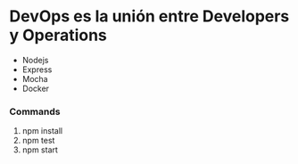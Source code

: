 # DevOps es la unión entre Developers y Operations

* Nodejs
* Express
* Mocha
* Docker

### Commands

1. npm install
2. npm test
3. npm start